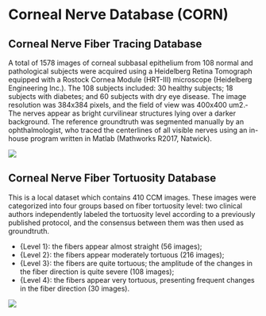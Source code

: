 # Corneal Nerve Database (CORN)
## Corneal Nerve Fiber Tracing Database
A total of 1578 images of corneal subbasal epithelium from 108 normal and pathological subjects were acquired using a Heidelberg Retina Tomograph equipped with a Rostock Cornea Module (HRT-III) microscope (Heidelberg Engineering Inc.). The 108 subjects included: 30 healthy subjects; 18 subjects with diabetes; and 60 subjects with dry eye disease. The image resolution was 384x384 pixels, and the field of view was 400x400 um2.­ The nerves appear as bright curvilinear structures lying over a darker background. The reference groundtruth was segmented manually by an ophthalmologist, who traced the centerlines of all visible nerves using an in-house program written in Matlab (Mathworks R2017, Natwick).

[![](https://img.shields.io/badge/-Download-brightgreen.svg)](https://drive.google.com/file/d/1-PvlqR-5w7Q-VAxZgNzHdlbGIVQo37FV/view?usp=sharing)

## Corneal Nerve Fiber Tortuosity Database
This is a local dataset which contains 410 CCM images.  These images were categorized into four groups based on fiber tortuosity level: two clinical authors independently labeled the tortuosity level according to a previously published protocol, and the consensus between them was then used as groundtruth. 
- {Level 1}: the fibers appear almost straight (56 images); 
- {Level 2}: the fibers appear moderately tortuous (216 images); 
- {Level 3}: the fibers are quite tortuous; the amplitude of the changes in the fiber direction is quite severe (108 images); 
- {Level 4}: the fibers appear very tortuous, presenting frequent changes in the fiber direction (30 images).

[![](https://img.shields.io/badge/-Download-brightgreen.svg)](https://drive.google.com/file/d/1CeJdEGIB2TPe2wCauekh06Kd2mDN4C8e/view?usp=sharing)
